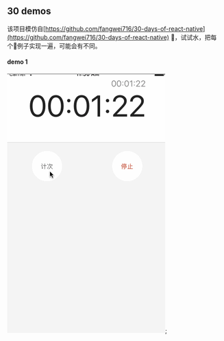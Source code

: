## 30 demos

该项目模仿自[https://github.com/fangwei716/30-days-of-react-native](https://github.com/fangwei716/30-days-of-react-native)
，试试水，把每个例子实现一遍，可能会有不同。

#### demo 1

![demo 1](./src/images/day1.gif);
